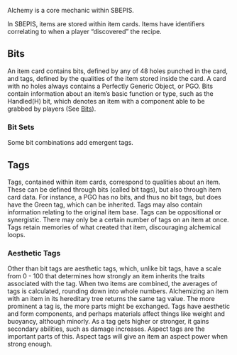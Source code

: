 Alchemy is a core mechanic within SBEPIS. 

In SBEPIS, items are stored within item cards. Items have identifiers correlating to when a player “discovered” the recipe. 

## Bits
An item card contains bits, defined by any of 48 holes punched in the card, and tags, defined by the qualities of the item stored inside the card. A card with no holes always contains a Perfectly Generic Object, or PGO. Bits contain information about an item’s basic function or type, such as the Handled(H) bit, which denotes an item with a component able to be grabbed by players (See [Bits](https://github.com/Dragon-Fox-Collective/SBEPIS/wiki/Bits)). 
### Bit Sets
Some bit combinations add emergent tags.

## Tags
Tags, contained within item cards, correspond to qualities about an item. These can be defined through bits (called bit tags), but also through item card data. For instance, a PGO has no bits, and thus no bit tags, but does have the Green tag, which can be inherited. Tags may also contain information relating to the original item base. Tags can be oppositional or synergistic. There may only be a certain number of tags on an item at once. Tags retain memories of what created that item, discouraging alchemical loops.
### Aesthetic Tags
Other than bit tags are aesthetic tags, which, unlike bit tags, have a scale from 0 - 100 that determines how strongly an item inherits the traits associated with the tag. When two items are combined, the averages of tags is calculated, rounding down into whole numbers. Alchemizing an item with an item in its hereditary tree returns the same tag value. The more prominent a tag is, the more parts might be exchanged. Tags have aesthetic and form components, and perhaps materials affect things like weight and buoyancy, although minorly. As a tag gets higher or stronger, it gains secondary abilities, such as damage increases. Aspect tags are the important parts of this. Aspect tags will give an item an aspect power when strong enough.
